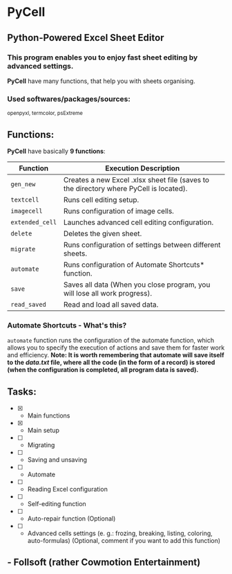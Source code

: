 # PyCell
## Python-Powered Excel Sheet Editor
### This program enables you to enjoy fast sheet editing by advanced settings.

**PyCell** have many functions, that help you with sheets organising.

### Used softwares/packages/sources:
<sup>openpyxl, termcolor, psExtreme</sup>

## Functions:

**PyCell** have basically **9 functions**:

| Function | Execution Description |
| --- | --- |
| ```gen_new``` | Creates a new Excel .xlsx sheet file (saves to the directory where PyCell is located).  |
| ```textcell``` | Runs cell editing setup.  |
| ```imagecell``` | Runs configuration of image cells. |
| ```extended_cell``` | Launches advanced cell editing configuration. |
| ```delete``` | Deletes the given sheet. |
| ```migrate``` | Runs configuration of settings between different sheets. |
| ```automate``` | Runs configuration of Automate Shortcuts* function. |
| ```save``` | Saves all data (When you close program, you will lose all work progress). |
| ```read_saved``` | Read and load all saved data. |

### Automate Shortcuts - What's this?

```automate``` function runs the configuration of the automate function, which allows you to specify the execution of actions and save them for faster work and efficiency. **Note: It is worth remembering that automate will save itself to the *data.txt* file, where all the code (in the form of a record) is stored (when the configuration is completed, all program data is saved).**

## Tasks:

- [x] - Main functions
- [x] - Main setup
- [ ] - Migrating
- [ ] - Saving and unsaving
- [ ] - Automate
- [ ] - Reading Excel configuration
- [ ] - Self-editing function
- [ ] - Auto-repair function (Optional)
- [ ] - Advanced cells settings (e. g.: frozing, breaking, listing, coloring, auto-formulas) (Optional, comment if you want to add this function)

## - Follsoft (rather Cowmotion Entertainment)
